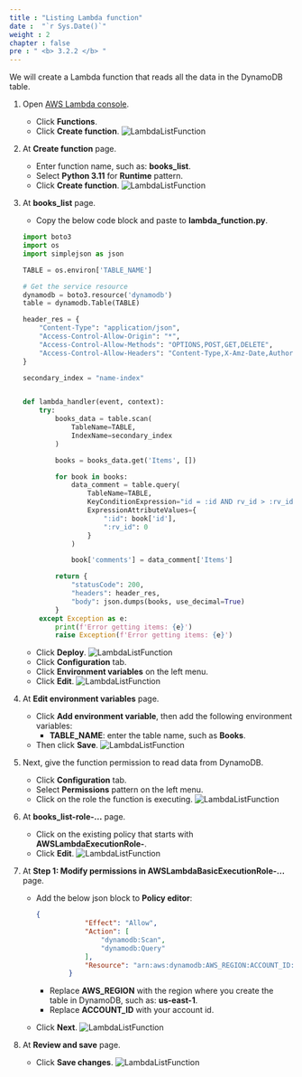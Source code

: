```yaml
---
title : "Listing Lambda function"
date :  "`r Sys.Date()`" 
weight : 2
chapter : false
pre : " <b> 3.2.2 </b> "
---
```

We will create a Lambda function that reads all the data in the DynamoDB table.

1. Open [AWS Lambda console](https://ap-southeast-2.console.aws.amazon.com/lambda/home?region=ap-southeast-2#/functions).
    - Click **Functions**.
    - Click **Create function**.
![LambdaListFunction](/images/temp/1/33.png?width=90pc)

2. At **Create function** page.
    - Enter function name, such as: **books_list**.
    - Select **Python 3.11** for **Runtime** pattern.
    - Click **Create function**.
![LambdaListFunction](/images/temp/1/34.png?width=90pc)

3. At **books_list** page.
    - Copy the below code block and paste to **lambda_function.py**.

    ```python
    import boto3
    import os
    import simplejson as json

    TABLE = os.environ['TABLE_NAME']

    # Get the service resource
    dynamodb = boto3.resource('dynamodb')
    table = dynamodb.Table(TABLE)

    header_res = {
        "Content-Type": "application/json",
        "Access-Control-Allow-Origin": "*",
        "Access-Control-Allow-Methods": "OPTIONS,POST,GET,DELETE",
        "Access-Control-Allow-Headers": "Content-Type,X-Amz-Date,Authorization,X-Api-Key,X-Amz-Security-Token",
    }

    secondary_index = "name-index"


    def lambda_handler(event, context):
        try:
            books_data = table.scan(
                TableName=TABLE,
                IndexName=secondary_index
            )

            books = books_data.get('Items', [])

            for book in books:
                data_comment = table.query(
                    TableName=TABLE,
                    KeyConditionExpression="id = :id AND rv_id > :rv_id",
                    ExpressionAttributeValues={
                        ":id": book['id'],
                        ":rv_id": 0
                    }
                )

                book['comments'] = data_comment['Items']

            return {
                "statusCode": 200,
                "headers": header_res,
                "body": json.dumps(books, use_decimal=True)
            }
        except Exception as e:
            print(f'Error getting items: {e}')
            raise Exception(f'Error getting items: {e}')
    ```

    - Click **Deploy**.
  ![LambdaListFunction](/images/temp/1/35.png?width=90pc)
    - Click **Configuration** tab.
    - Click **Environment variables** on the left menu.
    - Click **Edit**.
  ![LambdaListFunction](/images/temp/1/36.png?width=90pc)

4. At **Edit environment variables** page.
    - Click **Add environment variable**, then add the following environment variables:
      - **TABLE_NAME**: enter the table name, such as **Books**.
    - Then click **Save**.
![LambdaListFunction](/images/temp/1/37.png?width=90pc)

5. Next, give the function permission to read data from DynamoDB.
    - Click **Configuration** tab.
    - Select **Permissions** pattern on the left menu.
    - Click on the role the function is executing.
  ![LambdaListFunction](/images/temp/1/38.png?width=90pc)

6. At **books_list-role-...** page.
    - Click on the existing policy that starts with **AWSLambdaExecutionRole-**.
    - Click **Edit**.
![LambdaListFunction](/images/temp/1/39.png?width=90pc)

7. At **Step 1: Modify permissions in AWSLambdaBasicExecutionRole-...** page.
    - Add the below json block to **Policy editor**:

      ```json
      {
                  "Effect": "Allow",
                  "Action": [
                      "dynamodb:Scan",
                      "dynamodb:Query"
                  ],
                  "Resource": "arn:aws:dynamodb:AWS_REGION:ACCOUNT_ID:table/Books"
              }
      ```

      - Replace **AWS_REGION** with the region where you create the table in DynamoDB, such as: **us-east-1**.
      - Replace **ACCOUNT_ID** with your account id.
    - Click **Next**.
![LambdaListFunction](/images/temp/1/40.png?width=90pc)

8. At **Review and save** page.
    - Click **Save changes**.
![LambdaListFunction](/images/temp/1/41.png?width=90pc)
